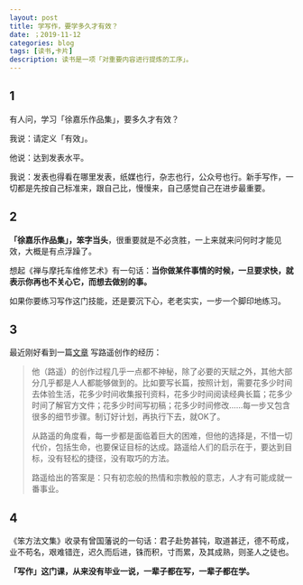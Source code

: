 ```yaml
---
layout: post
title: 学写作，要学多久才有效？
date: ；2019-11-12
categories: blog
tags: [读书,卡片]
description: 读书是一项「对重要内容进行提炼的工序」。
---
```



## 1

有人问，学习「徐嘉乐作品集」，要多久才有效？

我说：请定义「有效」。

他说：达到发表水平。

我说：发表也得看在哪里发表，纸媒也行，杂志也行，公众号也行。新手写作，一切都是先按自己标准来，跟自己比，慢慢来，自己感觉自己在进步最重要。


## 2

**「徐嘉乐作品集」，笨字当头**，很重要就是不必贪胜，一上来就来问何时才能见效，大概是有点浮躁了。

想起《禅与摩托车维修艺术》有一句话：**当你做某件事情的时候，一旦要求快，就表示你再也不关心它，而想去做别的事。**

如果你要练习写作这门技能，还是要沉下心，老老实实，一步一个脚印地练习。

## 3

最近刚好看到一篇[文章](https://book.douban.com/review/7637066/) 写路遥创作的经历：

> 他（路遥）的创作过程几乎一点都不神秘，除了必要的天赋之外，其他大部分几乎都是人人都能够做到的。比如要写长篇，按照计划，需要花多少时间去体验生活，花多少时间收集报刊资料，花多少时间阅读经典长篇；花多少时间了解官方文件；花多少时间写初稿；花多少时间修改……每一步又包含很多的细节步骤。制订好计划，再执行下去，就OK了。
> 
> 从路遥的角度看，每一步都是面临着巨大的困难，但他的选择是，不惜一切代价，包括生命，也要保证目标的达成。路遥给人们的启示在于，要达到目标，没有轻松的捷径，没有取巧的方法。
> 
> 路遥给出的答案是：只有初恋般的热情和宗教般的意志，人才有可能成就一番事业。

## 4

《笨方法文集》收录有曾国藩说的一句话：君子赴势甚钝，取道甚迂，德不苟成，业不苟名，艰难错迕，迟久而后进，铢而积，寸而累，及其成熟，则圣人之徒也。

**「写作」这门课，从来没有毕业一说，一辈子都在写，一辈子都在学。**




